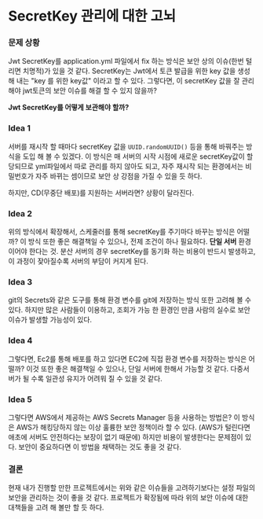 # SecretKey 관리에 대한 고뇌

### 문제 상황
Jwt SecretKey를 application.yml 파일에서 fix 하는 방식은 보안 상의 이슈(한번 털리면 치명적)가 있을 것 같다.
SecretKey는 Jwt에서 토큰 발급을 위한 key 값을 생성해 내는 "key 를 위한 key값" 이라고 할 수 있다.
그렇다면, 이 secretKey 값을 잘 관리 해야 jwt토큰의 보안 이슈를 해결 할 수 있지 않을까?

**Jwt SecretKey를 어떻게 보관해야 할까?**

### Idea 1
서버를 재시작 할 때마다 secretKey 값을 `UUID.randomUUID()` 등을 통해 바꿔주는 방식을 도입 해 볼 수 있겠다.
이 방식은 매 서버의 시작 시점에 새로운 secretKey값이 할당되므로 yml파일에서 따로 관리를 하지 않아도 되고, 자주 재시작 되는 환경에서는 비밀번호가 자주 바뀌는 셈이므로 보안 상 강점을 가질 수 있을 듯 하다.

하지만, CD(무중단 배포)를 지원하는 서버라면? 상황이 달라진다.

### Idea 2

위의 방식에서 확장해서, 스케줄러를 통해 secretKey를 주기마다 바꾸는 방식은 어떨까?
이 방식 또한 좋은 해결책일 수 있으나, 전제 조건이 하나 필요하다.
**단일 서버** 환경이어야 한다는 것.
분산 서버의 경우 secretKey를 동기화 하는 비용이 반드시 발생하고, 이 과정이 잦아질수록 서버의 부담이 커지게 된다.

### Idea 3

git의 Secrets와 같은 도구를 통해 환경 변수를 git에 저장하는 방식 또한 고려해 볼 수 있다.
하지만 많은 사람들이 이용하고, 조회가 가능 한 환경인 만큼 사람의 실수로 보안 이슈가 발생할 가능성이 있다.

### Idea 4

그렇다면, Ec2를 통해 배포를 하고 있다면 EC2에 직접 환경 변수를 저장하는 방식은 어떨까?
이것 또한 좋은 해결책일 수 있으나, 단일 서버에 한해서 가능할 것 같다. 다중서버가 될 수록 일관성 유지가 어려워 질 수 있을 것 같다.

### Idea 5

그렇다면 AWS에서 제공하는 AWS Secrets Manager 등을 사용하는 방법은?
이 방식은 AWS가 해킹당하지 않는 이상 훌륭한 보안 정책이라 할 수 있다. (AWS가 털린다면 애초에 서버도 안전하다는 보장이 없기 때문에)
하지만 비용이 발생한다는 문제점이 있다. 보안이 중요하다면 이 방법을 채택하는 것도 좋을 것 같다.

### 결론

현재 내가 진행할 만한 프로젝트에서는 위와 같은 이슈들을 고려하기보다는 설정 파일의 보안을 관리하는 것이 좋을 것 같다. 프로젝트가 확장됨에 따라 위의 보안 이슈에 대한 대책들을 고려 해 볼만 할 듯 하다.